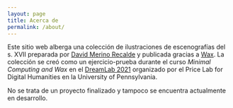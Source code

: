 ```yaml
---
layout: page
title: Acerca de
permalink: /about/
---
```


Este sitio web alberga una colección de ilustraciones de escenografías del s. XVII preparada por [David Merino Recalde](https://dxvidmr.github.io/) y publicada gracias a [Wax](https://minicomp.github.io/wax/). La colección se creó como un ejercicio-prueba durante el curso *Minimal Computing and Wax* en el [DreamLab 2021](https://web.sas.upenn.edu/dream-lab/) organizado por el Price Lab for Digital Humanities en la University of Pennsylvania.    

No se trata de un proyecto finalizado y tampoco se encuentra actualmente en desarrollo.